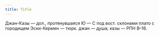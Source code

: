 ```yaml
---
title: Title
---
```


Джан-Казы — дол., протянувшаяся Ю — С под вост. склонами плато с городищем
Эски-Кермен — тюрк. джан — душа; казы — РПН В–16.
